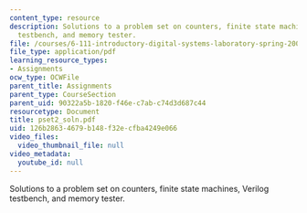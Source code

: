 ```yaml
---
content_type: resource
description: Solutions to a problem set on counters, finite state machines, Verilog
  testbench, and memory tester.
file: /courses/6-111-introductory-digital-systems-laboratory-spring-2006/126b28634679b148f32ecfba4249e066_pset2_soln.pdf
file_type: application/pdf
learning_resource_types:
- Assignments
ocw_type: OCWFile
parent_title: Assignments
parent_type: CourseSection
parent_uid: 90322a5b-1820-f46e-c7ab-c74d3d687c44
resourcetype: Document
title: pset2_soln.pdf
uid: 126b2863-4679-b148-f32e-cfba4249e066
video_files:
  video_thumbnail_file: null
video_metadata:
  youtube_id: null
---
```

Solutions to a problem set on counters, finite state machines, Verilog testbench, and memory tester.